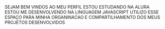 SEJAM BEM VINDOS AO MEU PERFIL
ESTOU ESTUDANDO NA ALURA 
ESTOU ME DESENVOLVENDO NA LINGUAGEM JAVASCRIPT
UTILIZO ESSE ESPAÇO PARA MINHA ORGANINACAO E COMPARTILHAMENTO DOS MEUS PROJETOS DESENVOLVIDOS 
